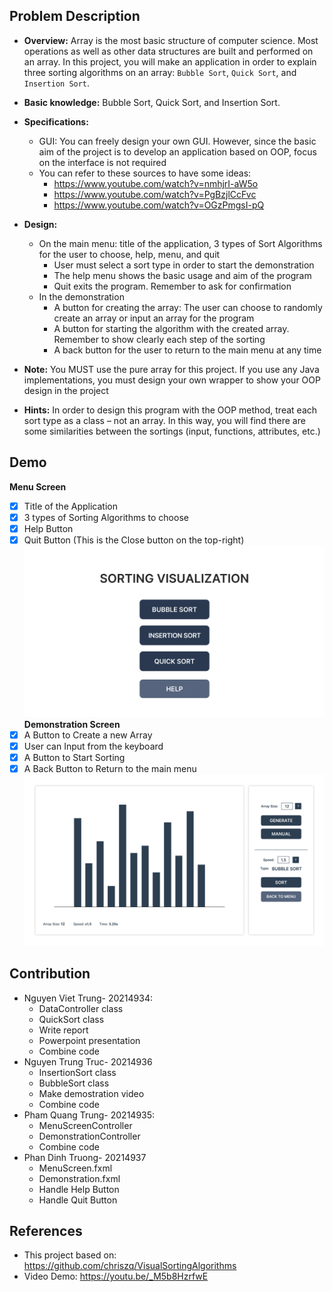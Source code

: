 ## Problem Description
* **Overview:** Array is the most basic structure of computer science. Most operations as well as other 
data structures are built and performed on an array. In this project, you will make an application in 
order to explain three sorting algorithms on an array: `Bubble Sort`, `Quick Sort`, and `Insertion Sort`.

* **Basic knowledge:** Bubble Sort, Quick Sort, and Insertion Sort.

* **Specifications:**
    - GUI: You can freely design your own GUI. However, since the basic aim of the project is to develop an application based on OOP, focus on the interface is not required
    - You can refer to these sources to have some ideas: 
        - https://www.youtube.com/watch?v=nmhjrI-aW5o
        - https://www.youtube.com/watch?v=PgBzjlCcFvc
        - https://www.youtube.com/watch?v=OGzPmgsI-pQ
* **Design:**
    - On the main menu: title of the application, 3 types of Sort Algorithms for the user to choose, help, menu, and quit
        - User must select a sort type in order to start the demonstration
        - The help menu shows the basic usage and aim of the program
        - Quit exits the program. Remember to ask for confirmation
    - In the demonstration
        - A button for creating the array: The user can choose to randomly create an array or input an array for the program
        - A button for starting the algorithm with the created array. Remember to show clearly each step of the sorting
        - A back button for the user to return to the main menu at any time
* **Note:** You MUST use the pure array for this project. If you use any Java implementations, you must 
design your own wrapper to show your OOP design in the project
* **Hints:** In order to design this program with the OOP method, treat each sort type as a class – not an array. 
In this way, you will find there are some similarities between the sortings (input, functions, attributes, etc.)

## Demo
**Menu Screen**
- [x] Title of the Application
- [x] 3 types of Sorting Algorithms to choose
- [x] Help Button
- [x] Quit Button (This is the Close button on the top-right)
![Menu](/design/gui/Menu.png)
**Demonstration Screen**
- [x] A Button to Create a new Array
- [x] User can Input from the keyboard
- [x] A Button to Start Sorting
- [x] A Back Button to Return to the main menu
![Demonstration](/design/gui/Demonstration.png)
## Contribution
* Nguyen Viet Trung- 20214934:
    - DataController class
    - QuickSort class
    -	Write report
    -	Powerpoint presentation
    -	Combine code
* Nguyen Trung Truc- 20214936
    -	InsertionSort class
    -	BubbleSort class
    -	Make demostration video
    -	Combine code
* Pham Quang Trung- 20214935:
    -	MenuScreenController 
    -	DemonstrationController
    -	Combine code
* Phan Dinh Truong- 20214937
    -	MenuScreen.fxml
    -	Demonstration.fxml
    -	Handle Help Button
    -	Handle Quit Button
## References
* This project based on: https://github.com/chriszq/VisualSortingAlgorithms
* Video Demo: https://youtu.be/_M5b8HzrfwE
